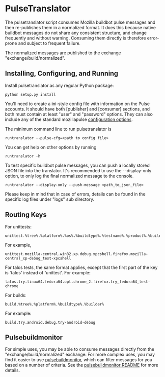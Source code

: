 PulseTranslator
===============

The pulsetranslator script consumes Mozilla buildbot pulse messages
and then re-publishes them in a normalized format.  It does this
because native buildbot messages do not share any consistent
structure, and change frequently and without warning.  Consuming them
directly is therefore error-prone and subject to frequent failure.

The normalized messages are published to the exchange
"exchange/build/normalized".


Installing, Configuring, and Running
------------------------------------

Install pulsetranslator as any regular Python package:

    python setup.py install

You'll need to create a ini-style config file with information on the
Pulse accounts.  It should have both [publisher] and [consumer]
sections, and both must contain at least "user" and "password"
options.  They can also include any of the standard mozillapulse
[configuration options][].

The minimum command line to run pulsetranslator is

    runtranslator --pulse-cfg=<path to config file>

You can get help on other options by running

    runtranslator -h

To test specific buildbot pulse messages, you can push a locally stored JSON
file into the translator. It's recommended to use the --display-only option, to
only log the final normalized message to the console.

    runtranslator --display-only --push-message <path_to_json_file>

Please keep in mind that in case of errors, details can be found in the specific
log files under "logs" sub directory.

Routing Keys
------------

For unittests:

    unittest.%tree%.%platform%.%os%.%buildtype%.%testname%.%product%.%builder%

For example,

    unittest.mozilla-central.win32.xp.debug.xpcshell.firefox.mozilla-central_xp-debug_test-xpcshell

For talos tests, the same format applies, except that the first part
of the key is 'talos' instead of 'unittest'.  For example:

    talos.try.linux64.fedora64.opt.chrome_2.firefox.try_fedora64_test-chrome

For builds:

    build.%tree%.%platform%.%buildtype%.%builder%

For example:

    build.try.android.debug.try-android-debug


Pulsebuildmonitor
-----------------

For simple uses, you may be able to consume messages directly from the
"exchange/build/normalized" exchange.  For more complex uses, you may
find it easier to use [pulsebuildmonitor][], which can filter messages
for you based on a number of criteria.  See the [pulsebuildmonitor README][]
for more details.

[configuration options]: https://github.com/mozilla-services/mozillapulse/blob/master/mozillapulse/config.py
[pulsebuildmonitor]: http://hg.mozilla.org/automation/pulsebuildmonitor
[pulsebuildmonitor README]: http://hg.mozilla.org/automation/pulsebuildmonitor/file/tip/README.txt
